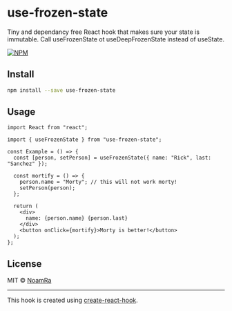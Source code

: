 # use-frozen-state

Tiny and dependancy free React hook that makes sure your state is immutable. Call useFrozenState ot useDeepFrozenState instead of useState.

>

[![NPM](https://img.shields.io/npm/v/use-frozen-state.svg)](https://www.npmjs.com/package/use-frozen-state)

## Install

```bash
npm install --save use-frozen-state
```

## Usage

```tsx
import React from "react";

import { useFrozenState } from "use-frozen-state";

const Example = () => {
  const [person, setPerson] = useFrozenState({ name: "Rick", last: "Sanchez" });

  const mortify = () => {
    person.name = "Morty"; // this will not work morty!
    setPerson(person);
  };

  return (
    <div>
      name: {person.name} {person.last}
    </div>
    <button onClick={mortify}>Morty is better!</button>
  );
};
```

## License

MIT © [NoamRa](https://github.com/NoamRa)

---

This hook is created using [create-react-hook](https://github.com/hermanya/create-react-hook).
